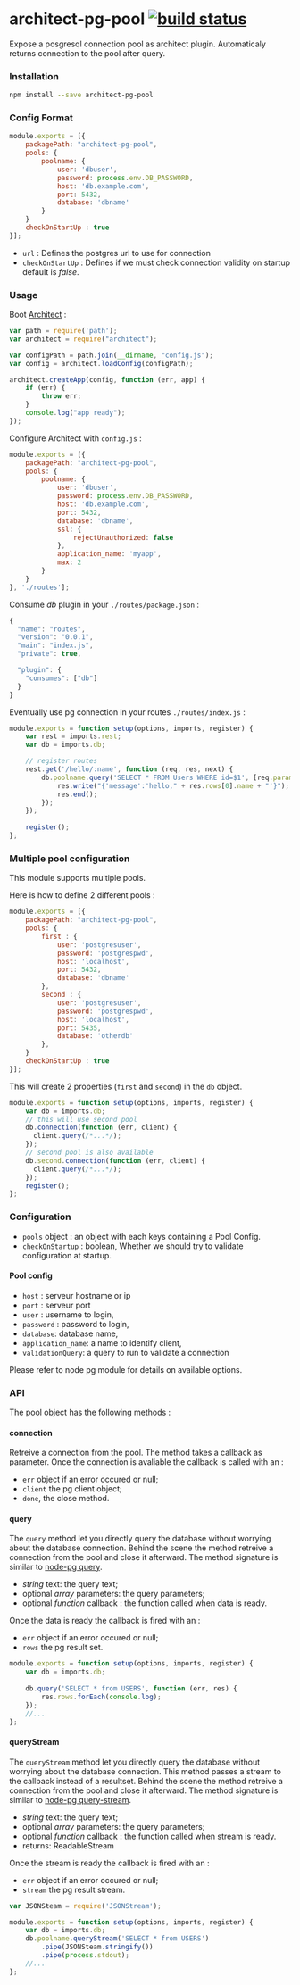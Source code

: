 architect-pg-pool [![build status](https://secure.travis-ci.org/bimedia-fr/architect-pg-pool.png)](https://travis-ci.org/bimedia-fr/architect-pg-pool)
=================

Expose a posgresql connection pool as architect plugin. Automaticaly returns connection to the pool after query.

### Installation

```sh
npm install --save architect-pg-pool
```

### Config Format
```js
module.exports = [{
    packagePath: "architect-pg-pool",
    pools: {
        poolname: {
            user: 'dbuser',
            password: process.env.DB_PASSWORD,
            host: 'db.example.com',
            port: 5432,
            database: 'dbname'
        }
    }
    checkOnStartUp : true
}];
```
* `url` :  Defines the postgres url to use for connection
* `checkOnStartUp` : Defines if we must check connection validity on startup default is *false*.


### Usage

Boot [Architect](https://github.com/c9/architect) :

```js
var path = require('path');
var architect = require("architect");

var configPath = path.join(__dirname, "config.js");
var config = architect.loadConfig(configPath);

architect.createApp(config, function (err, app) {
    if (err) {
        throw err;
    }
    console.log("app ready");
});
```

Configure Architect with `config.js` :

```js
module.exports = [{
    packagePath: "architect-pg-pool",
    pools: {
        poolname: {
            user: 'dbuser',
            password: process.env.DB_PASSWORD,
            host: 'db.example.com',
            port: 5432,
            database: 'dbname',
            ssl: {
                rejectUnauthorized: false
            },
            application_name: 'myapp',
            max: 2
        }
    }
}, './routes'];
```

Consume *db* plugin in your `./routes/package.json` :

```js
{
  "name": "routes",
  "version": "0.0.1",
  "main": "index.js",
  "private": true,

  "plugin": {
    "consumes": ["db"]
  }
}
```
Eventually use pg connection in your routes `./routes/index.js` :

```js
module.exports = function setup(options, imports, register) {
    var rest = imports.rest;
    var db = imports.db;

    // register routes 
    rest.get('/hello/:name', function (req, res, next) {
        db.poolname.query('SELECT * FROM Users WHERE id=$1', [req.params.name], function(err, res){
            res.write("{'message':'hello," + res.rows[0].name + "'}");
            res.end();
        });
    });
    
    register();
};
```
### Multiple pool configuration
This module supports multiple pools.

Here is how to define 2 different pools :
```js
module.exports = [{
    packagePath: "architect-pg-pool",
    pools: {
        first : {
            user: 'postgresuser',
            password: 'postgrespwd',
            host: 'localhost',
            port: 5432,
            database: 'dbname'
        },
        second : {
            user: 'postgresuser',
            password: 'postgrespwd',
            host: 'localhost',
            port: 5435,
            database: 'otherdb'
        },
    }
    checkOnStartUp : true
}];
```

This will create 2 properties (`first` and `second`) in the `db` object.
```js
module.exports = function setup(options, imports, register) {
    var db = imports.db;
    // this will use second pool
    db.connection(function (err, client) {
      client.query(/*...*/);
    });
    // second pool is also available
    db.second.connection(function (err, client) {
      client.query(/*...*/);
    });
    register();
};
```
### Configuration

* `pools` object : an object with each keys containing a Pool Config. 
* `checkOnStartup` : boolean, Whether we should try to validate configuration at startup.


#### Pool config

 * `host` : serveur hostname or ip
 * `port` : serveur port
 * `user` : username to login,
 * `password` : password to login,
 * `database`: database name,
 * `application_name`: a name to identify client,
 * `validationQuery`: a query to run to validate a connection

Please refer to node pg module for details on available options.

### API
The pool object has the following methods :

#### connection
Retreive a connection from the pool. The method takes a callback as parameter. Once the connection is avaliable the callback is called with an :

* `err` object if an error occured or null;
* `client` the pg client object;
* `done`, the close method.

#### query
The `query` method let you directly query the database without worrying about the database connection. Behind the scene the method retreive a connection from the pool and close it afterward. The method signature is similar to [node-pg query](https://github.com/brianc/node-postgres/wiki/Client#simple-queries).
* _string_ text: the query text;
* optional _array_ parameters: the query parameters;
* optional _function_ callback : the function called when data is ready.

Once the data is ready the callback is fired with an :

* `err` object if an error occured or null;
* `rows` the pg result set.

```js
module.exports = function setup(options, imports, register) {
    var db = imports.db;
    
    db.query('SELECT * from USERS', function (err, res) {
        res.rows.forEach(console.log);
    });
    //...
};
```

#### queryStream
The `queryStream` method let you directly query the database without worrying about the database connection. This method passes a stream to the callback instead of a resultset. Behind the scene the method retreive a connection from the pool and close it afterward. The method signature is similar to [node-pg query-stream](https://github.com/brianc/node-pg-query-stream#pg-query-stream).
* _string_ text: the query text;
* optional _array_ parameters: the query parameters;
* optional _function_ callback : the function called when stream is ready.
* returns: ReadableStream

Once the stream is ready the callback is fired with an :

* `err` object if an error occured or null;
* `stream` the pg  result stream.

```js
var JSONSteam = require('JSONStream');

module.exports = function setup(options, imports, register) {
    var db = imports.db;
    db.poolname.queryStream('SELECT * from USERS')
        .pipe(JSONSteam.stringify())
        .pipe(process.stdout);
    //...
};
```
